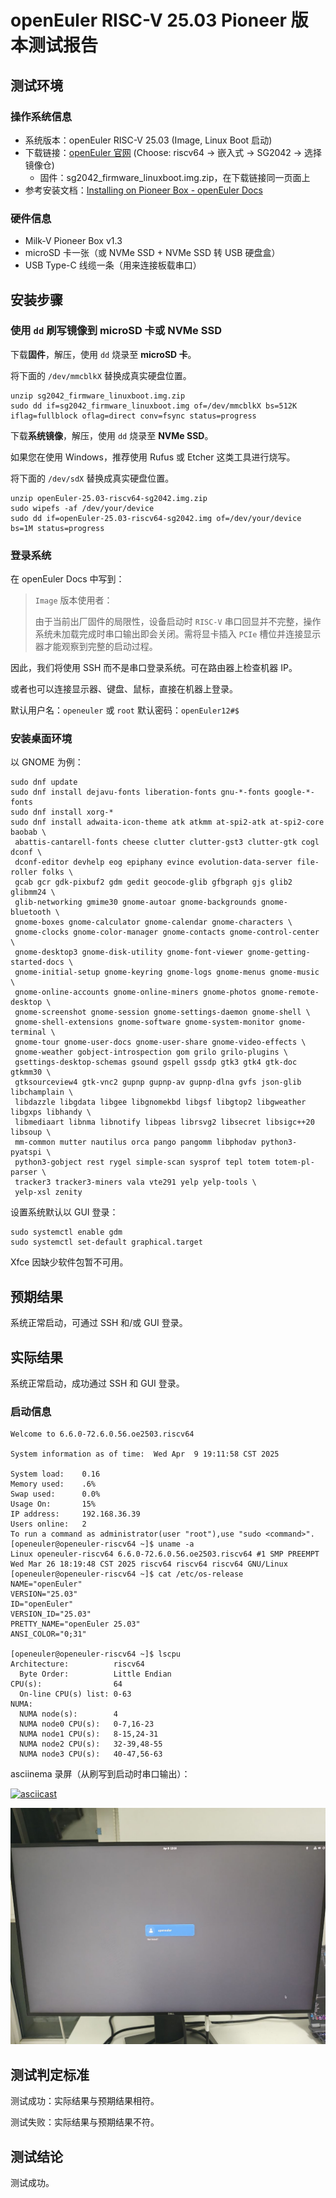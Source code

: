# openEuler RISC-V 25.03 Pioneer 版本测试报告

## 测试环境

### 操作系统信息

- 系统版本：openEuler RISC-V 25.03 (Image, Linux Boot 启动)
- 下载链接：[openEuler 官网](https://www.openeuler.org/zh/download/) (Choose: riscv64 -> 嵌入式 -> SG2042 -> 选择镜像仓)
  - 固件：sg2042_firmware_linuxboot.img.zip，在下载链接同一页面上
- 参考安装文档：[Installing on Pioneer Box - openEuler Docs](https://docs.openeuler.org/zh/docs/24.03_LTS/docs/Installation/RISC-V-Pioneer1.3.html)

### 硬件信息

- Milk-V Pioneer Box v1.3
- microSD 卡一张（或 NVMe SSD + NVMe SSD 转 USB 硬盘盒）
- USB Type-C 线缆一条（用来连接板载串口）

## 安装步骤

### 使用 `dd` 刷写镜像到 microSD 卡或 NVMe SSD

下载**固件**，解压，使用 `dd` 烧录至 **microSD 卡**。

将下面的 `/dev/mmcblkX` 替换成真实硬盘位置。

```shell
unzip sg2042_firmware_linuxboot.img.zip
sudo dd if=sg2042_firmware_linuxboot.img of=/dev/mmcblkX bs=512K iflag=fullblock oflag=direct conv=fsync status=progress
```

下载**系统镜像**，解压，使用 `dd` 烧录至 **NVMe SSD**。

如果您在使用 Windows，推荐使用 Rufus 或 Etcher 这类工具进行烧写。

将下面的 `/dev/sdX` 替换成真实硬盘位置。

```shell
unzip openEuler-25.03-riscv64-sg2042.img.zip
sudo wipefs -af /dev/your/device
sudo dd if=openEuler-25.03-riscv64-sg2042.img of=/dev/your/device bs=1M status=progress
```

### 登录系统

在 openEuler Docs 中写到：

> `Image` 版本使用者：
>
> 由于当前出厂固件的局限性，设备启动时 `RISC-V` 串口回显并不完整，操作系统未加载完成时串口输出即会关闭。需将显卡插入 `PCIe` 槽位并连接显示器才能观察到完整的启动过程。

因此，我们将使用 SSH 而不是串口登录系统。可在路由器上检查机器 IP。

或者也可以连接显示器、键盘、鼠标，直接在机器上登录。

默认用户名：`openeuler` 或 `root`
默认密码：`openEuler12#$`

### 安装桌面环境

以 GNOME 为例：
```shell
sudo dnf update
sudo dnf install dejavu-fonts liberation-fonts gnu-*-fonts google-*-fonts
sudo dnf install xorg-*
sudo dnf install adwaita-icon-theme atk atkmm at-spi2-atk at-spi2-core baobab \
 abattis-cantarell-fonts cheese clutter clutter-gst3 clutter-gtk cogl dconf \
 dconf-editor devhelp eog epiphany evince evolution-data-server file-roller folks \
 gcab gcr gdk-pixbuf2 gdm gedit geocode-glib gfbgraph gjs glib2 glibmm24 \
 glib-networking gmime30 gnome-autoar gnome-backgrounds gnome-bluetooth \
 gnome-boxes gnome-calculator gnome-calendar gnome-characters \
 gnome-clocks gnome-color-manager gnome-contacts gnome-control-center \
 gnome-desktop3 gnome-disk-utility gnome-font-viewer gnome-getting-started-docs \
 gnome-initial-setup gnome-keyring gnome-logs gnome-menus gnome-music \
 gnome-online-accounts gnome-online-miners gnome-photos gnome-remote-desktop \
 gnome-screenshot gnome-session gnome-settings-daemon gnome-shell \
 gnome-shell-extensions gnome-software gnome-system-monitor gnome-terminal \
 gnome-tour gnome-user-docs gnome-user-share gnome-video-effects \
 gnome-weather gobject-introspection gom grilo grilo-plugins \
 gsettings-desktop-schemas gsound gspell gssdp gtk3 gtk4 gtk-doc gtkmm30 \
 gtksourceview4 gtk-vnc2 gupnp gupnp-av gupnp-dlna gvfs json-glib libchamplain \
 libdazzle libgdata libgee libgnomekbd libgsf libgtop2 libgweather libgxps libhandy \
 libmediaart libnma libnotify libpeas librsvg2 libsecret libsigc++20 libsoup \
 mm-common mutter nautilus orca pango pangomm libphodav python3-pyatspi \
 python3-gobject rest rygel simple-scan sysprof tepl totem totem-pl-parser \
 tracker3 tracker3-miners vala vte291 yelp yelp-tools \
 yelp-xsl zenity
```

设置系统默认以 GUI 登录：

```
sudo systemctl enable gdm
sudo systemctl set-default graphical.target
```

Xfce 因缺少软件包暂不可用。

## 预期结果

系统正常启动，可通过 SSH 和/或 GUI 登录。

## 实际结果

系统正常启动，成功通过 SSH 和 GUI 登录。

### 启动信息

```log
Welcome to 6.6.0-72.6.0.56.oe2503.riscv64

System information as of time:  Wed Apr  9 19:11:58 CST 2025

System load:    0.16
Memory used:    .6%
Swap used:      0.0%
Usage On:       15%
IP address:     192.168.36.39
Users online:   2
To run a command as administrator(user "root"),use "sudo <command>".
[openeuler@openeuler-riscv64 ~]$ uname -a
Linux openeuler-riscv64 6.6.0-72.6.0.56.oe2503.riscv64 #1 SMP PREEMPT Wed Mar 26 18:19:48 CST 2025 riscv64 riscv64 riscv64 GNU/Linux
[openeuler@openeuler-riscv64 ~]$ cat /etc/os-release 
NAME="openEuler"
VERSION="25.03"
ID="openEuler"
VERSION_ID="25.03"
PRETTY_NAME="openEuler 25.03"
ANSI_COLOR="0;31"

[openeuler@openeuler-riscv64 ~]$ lscpu
Architecture:          riscv64
  Byte Order:          Little Endian
CPU(s):                64
  On-line CPU(s) list: 0-63
NUMA:                  
  NUMA node(s):        4
  NUMA node0 CPU(s):   0-7,16-23
  NUMA node1 CPU(s):   8-15,24-31
  NUMA node2 CPU(s):   32-39,48-55
  NUMA node3 CPU(s):   40-47,56-63
```

asciinema 录屏（从刷写到启动时串口输出）：

[![asciicast](https://asciinema.org/a/POSVLZCg9sYagwild3U7RKGW0.svg)](https://asciinema.org/a/POSVLZCg9sYagwild3U7RKGW0)

![login](./image/login.png)

## 测试判定标准

测试成功：实际结果与预期结果相符。

测试失败：实际结果与预期结果不符。

## 测试结论

测试成功。
